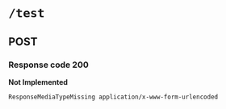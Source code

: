 # `/test`

## POST

### Response code 200

**Not Implemented**

    ResponseMediaTypeMissing application/x-www-form-urlencoded
